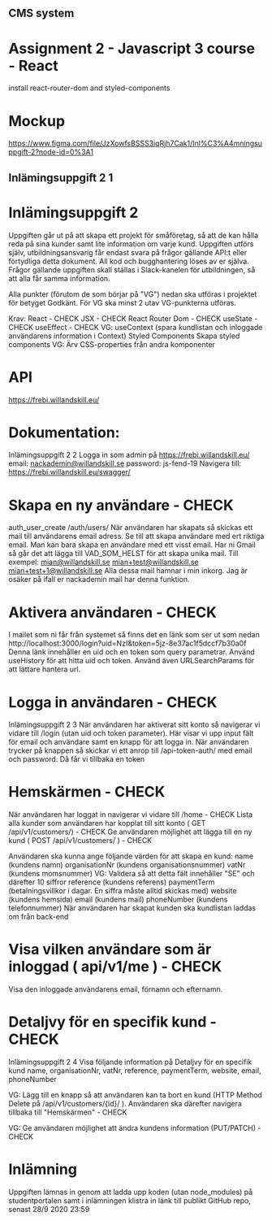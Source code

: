 ## CMS system 
# Assignment 2 - Javascript 3 course - React

install react-router-dom and styled-components

# Mockup
https://www.figma.com/file/JzXowfsBSSS3iqRjh7Cak1/Inl%C3%A4mningsuppgift-2?node-id=0%3A1

## Inlämingsuppgift 2 1

# Inlämingsuppgift 2
Uppgiften går ut på att skapa ett projekt för småföretag, så att de kan hålla
reda på sina kunder samt lite information om varje kund.
Uppgiften utförs själv, utbildningsansvarig får endast svara på frågor gällande
API:t eller förtydliga detta dokument. All kod och bugghantering löses av er
själva. Frågor gällande uppgiften skall ställas i Slack-kanelen för utbildningen,
så att alla får samma information.

Alla punkter (förutom de som börjar på "VG") nedan ska utföras i projektet för
betyget Godkänt. För VG ska minst 2 utav VG-punkterna utföras.

Krav:
React - CHECK
JSX - CHECK
React Router Dom - CHECK
useState - CHECK
useEffect - CHECK
VG: useContext (spara kundlistan och inloggade användarens information i
Context)
Styled Components
Skapa styled components
VG: Ärv CSS-properties från andra komponenter


# API
https://frebi.willandskill.eu/


# Dokumentation:
Inlämingsuppgift 2 2
Logga in som admin på https://frebi.willandskill.eu/
email: nackademin@willandskill.se
password: js-fend-19
Navigera till: https://frebi.willandskill.eu/swagger/


# Skapa en ny användare - CHECK
auth_user_create
/auth/users/
När användaren har skapats så skickas ett mail till användarens email adress.
Se till att skapa användare med ert riktiga email. Man kan bara skapa en
användare med ett visst email. Har ni Gmail så går det att lägga till
VAD_SOM_HELST för att skapa unika mail. Till exempel:
mian@willandskill.se
mian+test@willandskill.se
mian+test+1@willandskill.se
Alla dessa mail hamnar i min inkorg. Jag är osäker på ifall er nackademin mail
har denna funktion.


# Aktivera användaren - CHECK
I mailet som ni får från systemet så finns det en länk som ser ut som nedan
http://localhost:3000/login?uid=NzI&token=5jz-8e37ac1f5dccf7b30a0f
Denna länk innehåller en uid och en token som query parametrar.
Använd useHistory för att hitta uid och token. Använd även URLSearchParams
för att lättare hantera url.


# Logga in användaren - CHECK
Inlämingsuppgift 2 3
När användaren har aktiverat sitt konto så navigerar vi vidare till /login (utan
uid och token parameter). Här visar vi upp input fält för email och användare
samt en knapp för att logga in. När användaren trycker på knappen så skickar
vi ett anrop till /api-token-auth/ med email och password. Då får vi tillbaka en
token


# Hemskärmen - CHECK
När användaren har loggat in navigerar vi vidare till /home - CHECK
Lista alla kunder som användaren har kopplat till sitt konto ( GET
/api/v1/customers/) - CHECK
Ge användaren möjlighet att lägga till en ny kund ( POST /api/v1/customers/ ) - CHECK

Användaren ska kunna ange följande värden för att skapa en kund:
name (kundens namn)
organisationNr (kundens organisationsnummer)
vatNr (kundens momsnummer)
VG: Validera så att detta fält innehåller "SE" och därefter 10
siffror
reference (kundens referens)
paymentTerm (betalningsvillkor i dagar. En siffra måste alltid
skickas med)
website (kundens hemsida)
email (kundens mail)
phoneNumber (kundens telefonnummer)
När användaren har skapat kunden ska kundlistan laddas om från
back-end


# Visa vilken användare som är inloggad ( api/v1/me ) - CHECK
Visa den inloggade användarens email, förnamn och efternamn.


# Detaljvy för en specifik kund  - CHECK
Inlämingsuppgift 2 4
Visa följande information på Detaljvy för en specifik kund
name,
organisationNr,
vatNr,
reference,
paymentTerm,
website,
email,
phoneNumber

VG: Lägg till en knapp så att användaren kan ta bort en kund HTTP
Method Delete på /api/v1/customers/{id}/ ). Användaren ska därefter
navigera tillbaka till "Hemskärmen" - CHECK

VG: Ge användaren möjlighet att ändra kundens information PUT/PATCH - CHECK


# Inlämning
Uppgiften lämnas in genom att ladda upp koden (utan node_modules) på
studentportalen samt i inlämningen klistra in länk till publikt GitHub repo,
senast 28/9 2020 2359